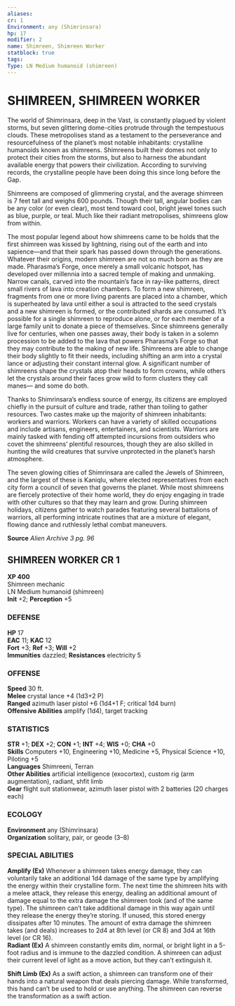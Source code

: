 ```yaml
---
aliases: 
cr: 1
Environment: any (Shimrinsara)  
hp: 17
modifier: 2
name: Shimreen, Shimreen Worker
statblock: true
tags: 
Type: LN Medium humanoid (shimreen)  
---
```

# SHIMREEN, SHIMREEN WORKER
The world of Shimrinsara, deep in the Vast, is constantly plagued by violent storms, but seven glittering dome-cities protrude through the tempestuous clouds. These metropolises stand as a testament to the perseverance and resourcefulness of the planet’s most notable inhabitants: crystalline humanoids known as shimreens. Shimreens built their domes not only to protect their cities from the storms, but also to harness the abundant available energy that powers their civilization. According to surviving records, the crystalline people have been doing this since long before the Gap.

Shimreens are composed of glimmering crystal, and the average shimreen is 7 feet tall and weighs 600 pounds. Though their tall, angular bodies can be any color (or even clear), most tend toward cool, bright jewel tones such as blue, purple, or teal. Much like their radiant metropolises, shimreens glow from within.

The most popular legend about how shimreens came to be holds that the first shimreen was kissed by lightning, rising out of the earth and into sapience—and that their spark has passed down through the generations. Whatever their origins, modern shimreen are not so much born as they are made. Pharasma’s Forge, once merely a small volcanic hotspot, has developed over millennia into a sacred temple of making and unmaking. Narrow canals, carved into the mountain’s face in ray-like patterns, direct small rivers of lava into creation chambers. To form a new shimreen, fragments from one or more living parents are placed into a chamber, which is superheated by lava until either a soul is attracted to the seed crystals and a new shimreen is formed, or the contributed shards are consumed. It’s possible for a single shimreen to reproduce alone, or for each member of a large family unit to donate a piece of themselves. Since shimreens generally live for centuries, when one passes away, their body is taken in a solemn procession to be added to the lava that powers Pharasma’s Forge so that they may contribute to the making of new life. Shimreens are able to change their body slightly to fit their needs, including shifting an arm into a crystal lance or adjusting their constant internal glow. A significant number of shimreens shape the crystals atop their heads to form crowns, while others let the crystals around their faces grow wild to form clusters they call manes— and some do both.

Thanks to Shimrinsara’s endless source of energy, its citizens are employed chiefly in the pursuit of culture and trade, rather than toiling to gather resources. Two castes make up the majority of shimreen inhabitants: workers and warriors. Workers can have a variety of skilled occupations and include artisans, engineers, entertainers, and scientists. Warriors are mainly tasked with fending off attempted incursions from outsiders who covet the shimreens’ plentiful resources, though they are also skilled in hunting the wild creatures that survive unprotected in the planet’s harsh atmosphere.

The seven glowing cities of Shimrinsara are called the Jewels of Shimreen, and the largest of these is Kaniqlu, where elected representatives from each city form a council of seven that governs the planet. While most shimreens are fiercely protective of their home world, they do enjoy engaging in trade with other cultures so that they may learn and grow. During shimreen holidays, citizens gather to watch parades featuring several battalions of warriors, all performing intricate routines that are a mixture of elegant, flowing dance and ruthlessly lethal combat maneuvers.


**Source** _Alien Archive 3 pg. 96_

## SHIMREEN WORKER CR 1

**XP 400**  
Shimreen mechanic  
LN Medium humanoid (shimreen)  
**Init** +2; **Perception** +5  

### DEFENSE

**HP** 17  
**EAC** 11; **KAC** 12  
**Fort** +3; **Ref** +3; **Will** +2  
**Immunities** dazzled; **Resistances** electricity 5  

### OFFENSE

**Speed** 30 ft.  
**Melee** crystal lance +4 (1d3+2 P)  
**Ranged** azimuth laser pistol +6 (1d4+1 F; critical 1d4 burn)  
**Offensive Abilities** amplify (1d4), target tracking

### STATISTICS

**STR** +1; **DEX** +2; **CON** +1; **INT** +4; **WIS** +0; **CHA** +0  
**Skills** Computers +10, Engineering +10, Medicine +5, Physical Science +10, Piloting +5  
**Languages** Shimreeni, Terran  
**Other Abilities** artificial intelligence (exocortex), custom rig (arm augmentation), radiant, shfit limb  
**Gear** flight suit stationwear, azimuth laser pistol with 2 batteries (20 charges each)

### ECOLOGY

**Environment** any (Shimrinsara)  
**Organization** solitary, pair, or geode (3–8)

### SPECIAL ABILITIES

**Amplify (Ex)** Whenever a shimreen takes energy damage, they can voluntarily take an additional 1d4 damage of the same type by amplifying the energy within their crystalline form. The next time the shimreen hits with a melee attack, they release this energy, dealing an additional amount of damage equal to the extra damage the shimreen took (and of the same type). The shimreen can’t take additional damage in this way again until they release the energy they’re storing. If unused, this stored energy dissipates after 10 minutes. The amount of extra damage the shimreen takes (and deals) increases to 2d4 at 8th level (or CR 8) and 3d4 at 16th level (or CR 16).  
**Radiant (Ex)** A shimreen constantly emits dim, normal, or bright light in a 5-foot radius and is immune to the dazzled condition. A shimreen can adjust their current level of light as a move action, but they can’t extinguish it.

**Shift Limb (Ex)** As a swift action, a shimreen can transform one of their hands into a natural weapon that deals piercing damage. While transformed, this hand can’t be used to hold or use anything. The shimreen can reverse the transformation as a swift action.

